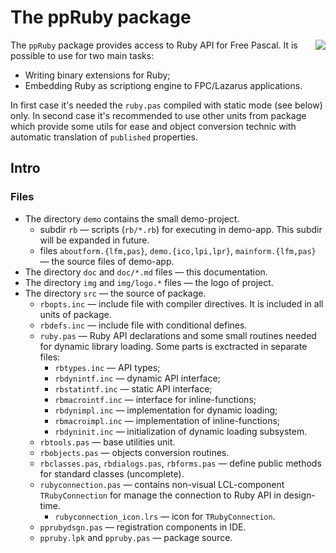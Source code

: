 # The ppRuby package

<img src="https://raw.github.com/shikhalev/ppruby/master/img/logo.png" align="right">

The `ppRuby` package provides access to Ruby API for Free Pascal. 
It is possible to use for two main tasks:

* Writing binary extensions for Ruby;
* Embedding Ruby as scriptiong engine to FPC/Lazarus applications.

In first case it's needed the `ruby.pas` compiled with static mode
(see below) only. In second case it's recommended to use other 
units from package which provide some utils for ease and object
conversion technic with automatic translation of `published` 
properties.

## Intro

### Files

* The directory `demo` contains the small demo-project.
  * subdir `rb` — scripts (`rb/*.rb`) for executing in demo-app.
    This subdir will be expanded in future.
  * files `aboutform.{lfm,pas}`, `demo.{ico,lpi,lpr}`, 
    `mainform.{lfm,pas}` — the source files of demo-app.
* The directory `doc` and `doc/*.md` files — this documentation.
* The directory `img` and `img/logo.*` files — the logo of project.
* The directory `src` — the source of package.
  * `rbopts.inc` — include file with compiler directives. It is
    included in all units of package.
  * `rbdefs.inc` — include file with conditional defines.
  * `ruby.pas` — Ruby API declarations and some small routines
    needed for dynamic library loading. Some parts is exctracted 
    in separate files:
    * `rbtypes.inc` — API types;
    * `rbdynintf.inc` — dynamic API interface;
    * `rbstatintf.inc` — static API interface;
    * `rbmacrointf.inc` — interface for inline-functions;
    * `rbdynimpl.inc` — implementation for dynamic loading;
    * `rbmacroimpl.inc` — implementation of inline-functions;
    * `rbdyninit.inc` — initialization of dynamic loading subsystem.
  * `rbtools.pas` — base utilities unit.
  * `rbobjects.pas` — objects conversion routines.
  * `rbclasses.pas`, `rbdialogs.pas`, `rbforms.pas` — define public
    methods for standard classes (uncomplete).
  * `rubyconnection.pas` — contains non-visual LCL-component 
    `TRubyConnection` for manage the connection to Ruby API 
    in design-time.
    * `rubyconnection_icon.lrs` — icon for `TRubyConnection`.
  * `pprubydsgn.pas` — registration components in IDE.
  * `ppruby.lpk` and `ppruby.pas` — package source.

